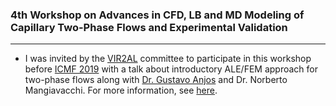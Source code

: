 ### 4th Workshop on Advances in CFD, LB and MD Modeling of Capillary Two-Phase Flows and Experimental Validation
---

- I was invited by the [VIR2AL](http://2phaseflow.org) committee to participate in this workshop before [ICMF 2019](http://www.icmf2019.com.br) with a talk about introductory ALE/FEM approach for two-phase flows along with [Dr. Gustavo Anjos](https://gustavorabello.github.io) and Dr. Norberto Mangiavacchi. For more information, see [here](http://2phaseflow.org/publicpages:events). 


